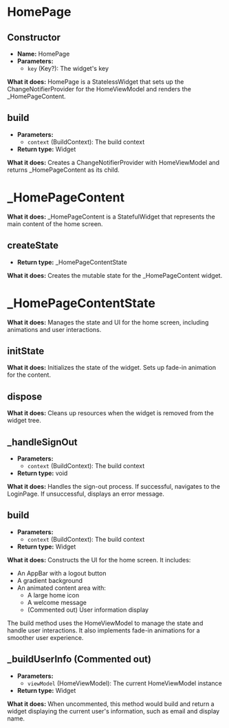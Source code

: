 # **HomePage**

## **Constructor**
- **Name:** HomePage
- **Parameters:**
  - `key` (Key?): The widget's key

**What it does:**
HomePage is a StatelessWidget that sets up the ChangeNotifierProvider for the HomeViewModel and renders the _HomePageContent.

## **build**
- **Parameters:**
  - `context` (BuildContext): The build context
- **Return type:** Widget

**What it does:**
Creates a ChangeNotifierProvider with HomeViewModel and returns _HomePageContent as its child.

# **_HomePageContent**

**What it does:**
_HomePageContent is a StatefulWidget that represents the main content of the home screen.

## **createState**
- **Return type:** _HomePageContentState

**What it does:**
Creates the mutable state for the _HomePageContent widget.

# **_HomePageContentState**

**What it does:**
Manages the state and UI for the home screen, including animations and user interactions.

## **initState**
**What it does:**
Initializes the state of the widget. Sets up fade-in animation for the content.

## **dispose**
**What it does:**
Cleans up resources when the widget is removed from the widget tree.

## **_handleSignOut**
- **Parameters:**
  - `context` (BuildContext): The build context
- **Return type:** void

**What it does:**
Handles the sign-out process. If successful, navigates to the LoginPage. If unsuccessful, displays an error message.

## **build**
- **Parameters:**
  - `context` (BuildContext): The build context
- **Return type:** Widget

**What it does:**
Constructs the UI for the home screen. It includes:
- An AppBar with a logout button
- A gradient background
- An animated content area with:
  - A large home icon
  - A welcome message
  - (Commented out) User information display

The build method uses the HomeViewModel to manage the state and handle user interactions. It also implements fade-in animations for a smoother user experience.

## **_buildUserInfo** (Commented out)
- **Parameters:**
  - `viewModel` (HomeViewModel): The current HomeViewModel instance
- **Return type:** Widget

**What it does:**
When uncommented, this method would build and return a widget displaying the current user's information, such as email and display name.